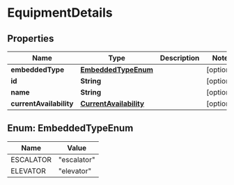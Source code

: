 
# EquipmentDetails

## Properties
Name | Type | Description | Notes
------------ | ------------- | ------------- | -------------
**embeddedType** | [**EmbeddedTypeEnum**](#EmbeddedTypeEnum) |  |  [optional]
**id** | **String** |  |  [optional]
**name** | **String** |  |  [optional]
**currentAvailability** | [**CurrentAvailability**](CurrentAvailability.md) |  |  [optional]


<a name="EmbeddedTypeEnum"></a>
## Enum: EmbeddedTypeEnum
Name | Value
---- | -----
ESCALATOR | &quot;escalator&quot;
ELEVATOR | &quot;elevator&quot;



